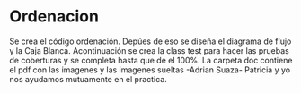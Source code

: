 # Ordenacion
Se crea el código ordenación. Depúes de eso se diseña el diagrama de flujo y la Caja Blanca. Acontinuación se crea la class test para hacer las pruebas de coberturas y se completa hasta que de el 100%.
La carpeta doc contiene el pdf con las imagenes y las imagenes sueltas
-Adrian Suaza-
Patricia y yo nos ayudamos mutuamente en el practica.
